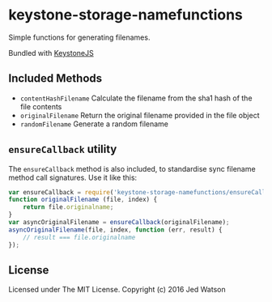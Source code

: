 # keystone-storage-namefunctions

Simple functions for generating filenames.

Bundled with [KeystoneJS](http://keystonejs.com)

## Included Methods

* `contentHashFilename` Calculate the filename from the sha1 hash of the file contents
* `originalFilename` Return the original filename provided in the file object
* `randomFilename` Generate a random filename

## `ensureCallback` utility

The `ensureCallback` method is also included, to standardise sync filename
method call signatures. Use it like this:

```js
var ensureCallback = require('keystone-storage-namefunctions/ensureCallback');
function originalFilename (file, index) {
	return file.originalname;
}
var asyncOriginalFilename = ensureCallback(originalFilename);
asyncOriginalFilename(file, index, function (err, result) {
	// result === file.originalname
});
```

## License

Licensed under The MIT License. Copyright (c) 2016 Jed Watson
